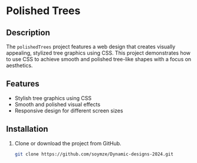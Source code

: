 # Polished Trees

## Description
The `polishedTrees` project features a web design that creates visually appealing, stylized tree graphics using CSS. This project demonstrates how to use CSS to achieve smooth and polished tree-like shapes with a focus on aesthetics.

## Features
- Stylish tree graphics using CSS
- Smooth and polished visual effects
- Responsive design for different screen sizes

## Installation
1. Clone or download the project from GitHub.
   ```bash
   git clone https://github.com/soymze/Dynamic-designs-2024.git
